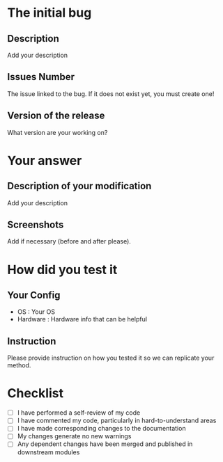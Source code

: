 # The initial bug

## Description
Add your description

## Issues Number
The issue linked to the bug. If it does not exist yet, you must create one!

## Version of the release
What version are your working on?

# Your answer

## Description of your modification
Add your description

## Screenshots
Add if necessary (before and after please).

# How did you test it

## Your Config

- OS : Your OS
- Hardware : Hardware info that can be helpful

## Instruction
Please provide instruction on how you tested it so we can replicate your method.

# Checklist

- [ ] I have performed a self-review of my code
- [ ] I have commented my code, particularly in hard-to-understand areas
- [ ] I have made corresponding changes to the documentation
- [ ] My changes generate no new warnings
- [ ] Any dependent changes have been merged and published in downstream modules

